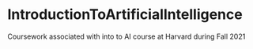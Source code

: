 # IntroductionToArtificialIntelligence
 Coursework associated with into to AI course at Harvard during Fall 2021
